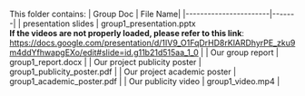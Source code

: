 This folder contains:
| Group Doc                  | File Name|
|-----------------------|-------|
| presentation slides | group1_presentation.pptx <br> **If the videos are not properly loaded, please refer to this link**: https://docs.google.com/presentation/d/1IV9_O1FqDrHD8rKlARDhyrPE_zku9m4ddYfhwapgEXo/edit#slide=id.g11b21d515aa_1_0 |
| Our group report | group1_report.docx |
| Our project publicity poster | group1_publicity_poster.pdf |
| Our project academic poster | group1_academic_poster.pdf |
| Our publicity video | group1_video.mp4 |
